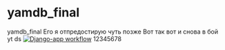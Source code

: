 # yamdb_final
yamdb_final
Его я отпредостирую чуть позже
Вот так вот и снова  в бой yt ds
[![Django-app workflow](https://github.com/sreutov2008/yamdb_final/actions/workflows/yamdb_workflow.yml/badge.svg)](https://github.com/sreutov2008/yamdb_final/actions/workflows/yamdb_workflow.yml)
12345678